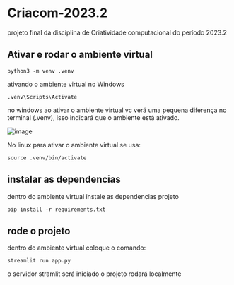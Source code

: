 # Criacom-2023.2
projeto final da disciplina de Criatividade computacional do período 2023.2 



## Ativar e rodar o ambiente virtual 

```
python3 -m venv .venv
```
ativando o ambiente virtual no Windows

```
.venv\Scripts\Activate
```

no windows ao ativar o ambiente virtual vc verá uma pequena diferença no terminal (.venv), isso indicará que o ambiente está ativado.

![image](https://github.com/Bruno0205/MultimidiaMashup/assets/104790677/7cce9a61-4c15-45f3-8e4c-8f8f56b5ac90)

 No linux para ativar o ambiente virtual se usa: 

```
source .venv/bin/activate
```

## instalar as dependencias 

dentro do ambiente virtual instale as dependencias projeto

```
pip install -r requirements.txt  

```

## rode o projeto 

dentro do ambiente virtual coloque o comando: 

```
streamlit run app.py
```

o servidor stramlit será iniciado o projeto rodará localmente


